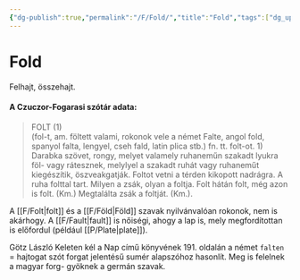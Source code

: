 ```yaml
---
{"dg-publish":true,"permalink":"/F/Fold/","title":"Fold","tags":["dg_uploaded"],"created":"2023-10-10T10:49","updated":"2023-10-25T01:19"}
---
```



# Fold

Felhajt, összehajt.  

#### A Czuczor-Fogarasi szótár adata:

> FOLT (1)  
>  (fol-t, am. föltett valami, rokonok vele a német Falte, angol fold, spanyol falta, lengyel, cseh fald, latin plica stb.) fn. tt. folt-ot. 1) Darabka szövet, rongy, melyet valamely ruhaneműn szakadt lyukra föl- vagy rátesznek, melylyel a szakadt ruhát vagy ruhaneműt kiegészítik, öszveakgatják. Foltot vetni a térden kikopott nadrágra. A ruha folttal tart. Milyen a zsák, olyan a foltja. Folt hátán folt, még azon is folt. (Km.) Megtalálta zsák a foltját. (Km.).

A [[F/Folt\|folt]] és a [[F/Föld\|Föld]] szavak nyilvánvalóan rokonok, nem is akárhogy. A [[F/Fault\|fault]] is nőiségi, ahogy a lap is, mely megfordítottan is előfordul (például [[P/Plate\|plate]]).  

Götz László Keleten kél a Nap című könyvének 191. oldalán a német `falten` = hajtogat szót forgat jelentésű sumér alapszóhoz hasonlít. Meg is felelnek a magyar forg- gyöknek a germán szavak.  